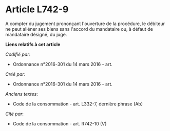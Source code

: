 # Article L742-9

A compter du jugement prononçant l'ouverture de la procédure, le débiteur ne peut aliéner ses biens sans l'accord du
mandataire ou, à défaut de mandataire désigné, du juge.

**Liens relatifs à cet article**

_Codifié par_:

  - Ordonnance n°2016-301 du 14 mars 2016 - art.

_Créé par_:

  - Ordonnance n°2016-301 du 14 mars 2016 - art.

_Anciens textes_:

  - Code de la consommation - art. L332-7, dernière phrase (Ab)

_Cité par_:

  - Code de la consommation - art. R742-10 (V)
